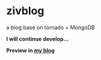 # zivblog
a blog base on tornado + MongoDB

**I will continue develop...**

**Preview in [my blog](blog.zivsu.com)**
